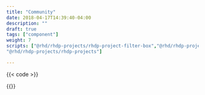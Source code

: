 ```yaml
---
title: "Community"
date: 2018-04-17T14:39:40-04:00
description: ""
draft: true
tags: ["component"]
weight: 7
scripts: ["@rhd/rhdp-projects/rhdp-project-filter-box","@rhd/rhdp-projects/rhdp-project-item","@rhd/rhdp-projects/rhdp-project-query","@rhd/rhdp-projects/rhdp-project-url",
"@rhd/rhdp-projects/rhdp-projects"]

---
```




{{< code >}}<div data-product-id="fuse">
<rhdp-projects dcp-url="https://dcp2.jboss.org/v2/rest/search/suggest_project_name_ngram_more_fields?sort=sys_title&amp;query=" upstream-product-id="fuse">
    <rhdp-project-query></rhdp-project-query>
    <rhdp-project-url></rhdp-project-url>
</rhdp-projects>
</div>{{</ code >}}